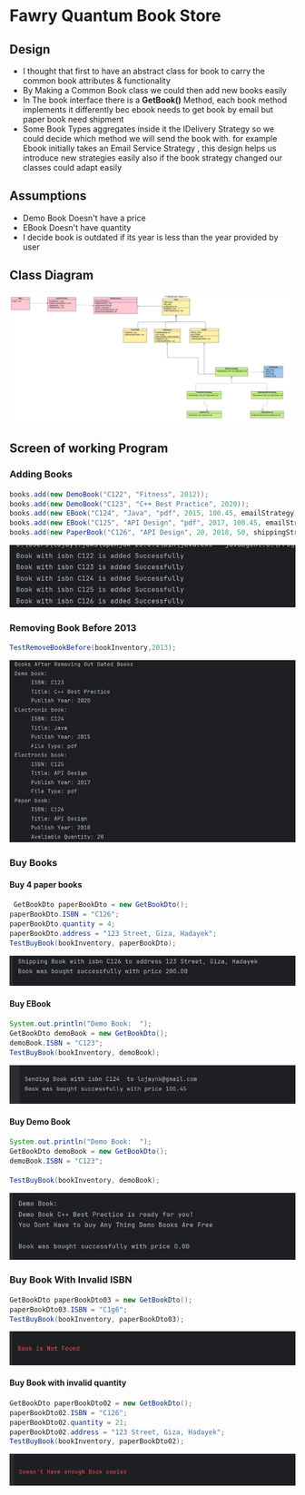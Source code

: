 # Fawry Quantum Book Store 



## Design
* I thought that first to have an abstract class for book to carry the common book attributes & functionality 
* By Making a Common Book class we could then add new books easily
* In The book interface there is a **GetBook()** Method, each book method implements it differently 
  bec ebook needs to get book by email but paper book need shipment
* Some Book Types aggregates inside it the IDelivery Strategy so we could decide which method we will send the book with.
  for example Ebook initially takes an Email Service Strategy ,  this design helps us introduce new strategies easily
  also if the book strategy changed our classes could adapt easily



## Assumptions

* Demo Book Doesn't have a price
* EBook Doesn't have quantity
* I decide book is outdated if its year is less than the year provided by user


## Class Diagram

![Class Diagram](./class_diagram_quantum_books.jpg)

## Screen of working Program

### Adding Books
```java
books.add(new DemoBook("C122", "Fitness", 2012));
books.add(new DemoBook("C123", "C++ Best Practice", 2020));
books.add(new EBook("C124", "Java", "pdf", 2015, 100.45, emailStrategy));
books.add(new EBook("C125", "API Design", "pdf", 2017, 100.45, emailStrategy));
books.add(new PaperBook("C126", "API Design", 20, 2018, 50, shippingStrategy));
```

![Adding Books](./adding_books.jpg)


### Removing Book Before 2013


```java
TestRemoveBookBefore(bookInventory,2013);
```

![Adding Books](./removing_before_year.jpg)



### Buy Books

#### Buy 4 paper books

```java
 GetBookDto paperBookDto = new GetBookDto();
paperBookDto.ISBN = "C126";
paperBookDto.quantity = 4;
paperBookDto.address = "123 Street, Giza, Hadayek";
TestBuyBook(bookInventory, paperBookDto);
```

![Buy Paper Book](./buy_paper_book.jpg)

#### Buy EBook 
```java
System.out.println("Demo Book:  ");
GetBookDto demoBook = new GetBookDto();
demoBook.ISBN = "C123";
TestBuyBook(bookInventory, demoBook);
```
![Buy EBook Book](./buy_ebook.jpg)


#### Buy Demo Book
```java
System.out.println("Demo Book:  ");
GetBookDto demoBook = new GetBookDto();
demoBook.ISBN = "C123";

TestBuyBook(bookInventory, demoBook);
```

![Buy Demo Book](./buy_demo.jpg)


### Buy Book With Invalid ISBN
```java
GetBookDto paperBookDto03 = new GetBookDto();
paperBookDto03.ISBN = "C1g6";
TestBuyBook(bookInventory, paperBookDto03);
```

![Book ISBN not found](./book_not_found.jpg)


#### Buy Book with invalid quantity

```java
GetBookDto paperBookDto02 = new GetBookDto();
paperBookDto02.ISBN = "C126";
paperBookDto02.quantity = 21;
paperBookDto02.address = "123 Street, Giza, Hadayek";
TestBuyBook(bookInventory, paperBookDto02);
```

![No Enough Copies](./no_enough_copies.jpg)